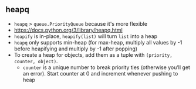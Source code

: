 ## heapq

- `heapq` > `queue.PriorityQueue` because it's more flexible
- https://docs.python.org/3/library/heapq.html
- `heapify` is in-place, `heapify(list)` will turn `list` into a heap
- `heapq` only supports min-heap (for max-heap, multiply all values by -1 before heapifying and multiply by -1 after popping)
- To create a heap for objects, add them as a tuple with `(priority, counter, object)`. 
  - `counter` is a unique number to break priority ties (otherwise you’ll get an error). Start counter at 0 and increment whenever pushing to heap
